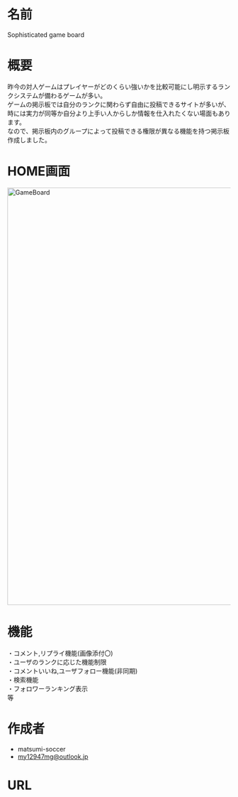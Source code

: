 # 名前
Sophisticated game board
 
# 概要
昨今の対人ゲームはプレイヤーがどのくらい強いかを比較可能にし明示するランクシステムが備わるゲームが多い。  
ゲームの掲示板では自分のランクに関わらず自由に投稿できるサイトが多いが、時には実力が同等か自分より上手い人からしか情報を仕入れたくない場面もあります。  
なので、掲示板内のグループによって投稿できる権限が異なる機能を持つ掲示板作成しました。  
 
# HOME画面
<img width="940" alt="GameBoard" src="https://user-images.githubusercontent.com/85006242/193772778-5ced7385-f651-4c42-9c0f-ad24d142799e.PNG">
 
# 機能
・コメント,リプライ機能(画像添付〇)  
・ユーザのランクに応じた機能制限  
・コメントいいね,ユーザフォロー機能(非同期)  
・検索機能  
・フォロワーランキング表示  
等
 
# 作成者
* matsumi-soccer
* my12947mg@outlook.jp

# URL
